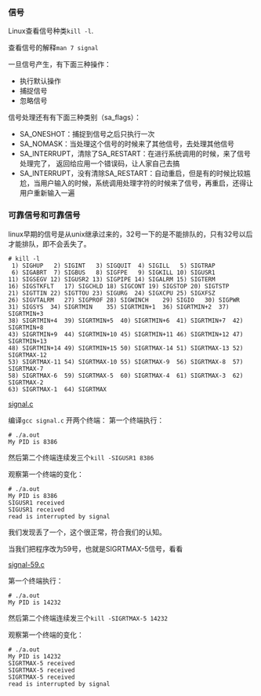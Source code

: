 

### 信号

Linux查看信号种类`kill -l`.


查看信号的解释`man 7 signal`


一旦信号产生，有下面三种操作：
- 执行默认操作
- 捕捉信号
- 忽略信号


信号处理还有有下面三种类别（sa_flags）：
- SA_ONESHOT：捕捉到信号之后只执行一次
- SA_NOMASK：当处理这个信号的时候来了其他信号，去处理其他信号
- SA_INTERRUPT，清除了SA_RESTART：在进行系统调用的时候，来了信号处理完了， 返回给应用一个错误码，让人家自己去搞
- SA_INTERRUPT，没有清除SA_RESTART：自动重启，但是有的时候比较尴尬，当用户输入的时候，系统调用处理字符的时候来了信号，再重启，还得让用户重新输入一遍

### 可靠信号和可靠信号

linux早期的信号是从unix继承过来的，32号一下的是不能排队的，只有32号以后才能排队，即不会丢失了。

```shell
# kill -l
 1) SIGHUP	 2) SIGINT	 3) SIGQUIT	 4) SIGILL	 5) SIGTRAP
 6) SIGABRT	 7) SIGBUS	 8) SIGFPE	 9) SIGKILL	10) SIGUSR1
11) SIGSEGV	12) SIGUSR2	13) SIGPIPE	14) SIGALRM	15) SIGTERM
16) SIGSTKFLT	17) SIGCHLD	18) SIGCONT	19) SIGSTOP	20) SIGTSTP
21) SIGTTIN	22) SIGTTOU	23) SIGURG	24) SIGXCPU	25) SIGXFSZ
26) SIGVTALRM	27) SIGPROF	28) SIGWINCH	29) SIGIO	30) SIGPWR
31) SIGSYS	34) SIGRTMIN	35) SIGRTMIN+1	36) SIGRTMIN+2	37) SIGRTMIN+3
38) SIGRTMIN+4	39) SIGRTMIN+5	40) SIGRTMIN+6	41) SIGRTMIN+7	42) SIGRTMIN+8
43) SIGRTMIN+9	44) SIGRTMIN+10	45) SIGRTMIN+11	46) SIGRTMIN+12	47) SIGRTMIN+13
48) SIGRTMIN+14	49) SIGRTMIN+15	50) SIGRTMAX-14	51) SIGRTMAX-13	52) SIGRTMAX-12
53) SIGRTMAX-11	54) SIGRTMAX-10	55) SIGRTMAX-9	56) SIGRTMAX-8	57) SIGRTMAX-7
58) SIGRTMAX-6	59) SIGRTMAX-5	60) SIGRTMAX-4	61) SIGRTMAX-3	62) SIGRTMAX-2
63) SIGRTMAX-1	64) SIGRTMAX
```
[signal.c](./signal.c)

编译`gcc signal.c`
开两个终端：
第一个终端执行：
```shell
# ./a.out
My PID is 8386
```
然后第二个终端连续发三个`kill -SIGUSR1 8386`


观察第一个终端的变化：
```shell
# ./a.out
My PID is 8386
SIGUSR1 received
SIGUSR1 received
read is interrupted by signal

```

我们发现丢了一个，这个很正常，符合我们的认知。

当我们把程序改为59号，也就是SIGRTMAX-5信号，看看

[signal-59.c](./signal-59.c)

第一个终端执行：
```shell
# ./a.out
My PID is 14232
```

然后第二个终端连续发三个`kill -SIGRTMAX-5 14232`

观察第一个终端的变化：
```shell
# ./a.out
My PID is 14232
SIGRTMAX-5 received
SIGRTMAX-5 received
SIGRTMAX-5 received
read is interrupted by signal
```

